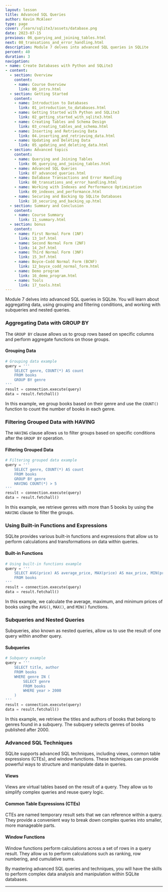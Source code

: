 ```yaml
---
layout: lesson
title: Advanced SQL Queries
author: Kevin McAleer
type: page
cover: /learn/sqlite3/assets/database.png
date: 2023-07-15
previous: 06_querying_and_joining_tables.html
next: 08_transations_and_error_handling.html
description: Module 7 delves into advanced SQL queries in SQLite
percent: 40
duration: 3
navigation:
- name: Create Databases with Python and SQLite3
- content:
  - section: Overview
    content:
    - name: Course Overview
      link: 00_intro.html
  - section: Getting Started
    content:
    - name: Introduction to Databases
      link: 01_introduction_to_databases.html
    - name: Getting Started with Python and SQLite3
      link: 02_getting_started_with_sqlite3.html
    - name: Creating Tables and Schema Design
      link: 03_creating_tables_and_schema.html
    - name: Inserting and Retrieving Data
      link: 04.inserting_and_retrieving_data.html
    - name: Updating and Deleting Data
      link: 05_updating_and_deleting_data.html
  - section: Advanced topics
    content:
    - name: Querying and Joining Tables
      link: 06_querying_and_joining_tables.html
    - name: Advanced SQL Queries
      link: 07_advanced_queries.html
    - name: Database Transactions and Error Handling
      link: 08_transations_and_error_handling.html
    - name: Working with Indexes and Performance Optimization
      link: 09_indexes_and_performance.html
    - name: Securing and Backing Up SQLite Databases
      link: 10_securing_and_backing_up.html
  - section: Summary and Conclusion
    content:
    - name: Course Summary
      link: 11_summary.html
  - section: bonus
    content:
    - name: First Normal Form (1NF)
      link: 13_1nf.html
    - name: Second Normal Form (2NF)
      link: 14_2nf.html
    - name: Third Normal Form (3NF)
      link: 15_3nf.html
    - name: Boyce-Codd Normal Form (BCNF)
      link: 12_boyce_codd_normal_form.html
    - name: Demo program
      link: 16_demo_program.html
    - name: Tools
      link: 17_tools.html
---
```



Module 7 delves into advanced SQL queries in SQLite. You will learn about aggregating data, using grouping and filtering conditions, and working with subqueries and nested queries.

### Aggregating Data with GROUP BY

The `GROUP BY` clause allows us to group rows based on specific columns and perform aggregate functions on those groups.

#### Grouping Data

```python
# Grouping data example
query = '''
    SELECT genre, COUNT(*) AS count
    FROM books
    GROUP BY genre
'''
result = connection.execute(query)
data = result.fetchall()
```

In this example, we group books based on their genre and use the `COUNT()` function to count the number of books in each genre.

### Filtering Grouped Data with HAVING

The `HAVING` clause allows us to filter groups based on specific conditions after the `GROUP BY` operation.

#### Filtering Grouped Data

```python
# Filtering grouped data example
query = '''
    SELECT genre, COUNT(*) AS count
    FROM books
    GROUP BY genre
    HAVING COUNT(*) > 5
'''
result = connection.execute(query)
data = result.fetchall()
```

In this example, we retrieve genres with more than 5 books by using the `HAVING` clause to filter the groups.

### Using Built-in Functions and Expressions

SQLite provides various built-in functions and expressions that allow us to perform calculations and transformations on data within queries.

#### Built-in Functions

```python
# Using built-in functions example
query = '''
    SELECT AVG(price) AS average_price, MAX(price) AS max_price, MIN(price) AS min_price
    FROM books
'''
result = connection.execute(query)
data = result.fetchall()
```

In this example, we calculate the average, maximum, and minimum prices of books using the `AVG()`, `MAX()`, and `MIN()` functions.

### Subqueries and Nested Queries

Subqueries, also known as nested queries, allow us to use the result of one query within another query.

#### Subqueries

```python
# Subquery example
query = '''
    SELECT title, author
    FROM books
    WHERE genre IN (
        SELECT genre
        FROM books
        WHERE year > 2000
    )
'''
result = connection.execute(query)
data = result.fetchall()
```

In this example, we retrieve the titles and authors of books that belong to genres found in a subquery. The subquery selects genres of books published after 2000.

### Advanced SQL Techniques

SQLite supports advanced SQL techniques, including views, common table expressions (CTEs), and window functions. These techniques can provide powerful ways to structure and manipulate data in queries.

#### Views

Views are virtual tables based on the result of a query. They allow us to simplify complex queries and reuse query logic.

#### Common Table Expressions (CTEs)

CTEs are named temporary result sets that we can reference within a query. They provide a convenient way to break down complex queries into smaller, more manageable parts.

#### Window Functions

Window functions perform calculations across a set of rows in a query result. They allow us to perform calculations such as ranking, row numbering, and cumulative sums.

By mastering advanced SQL queries and techniques, you will have the skills to perform complex data analysis and manipulation within SQLite databases.

---
